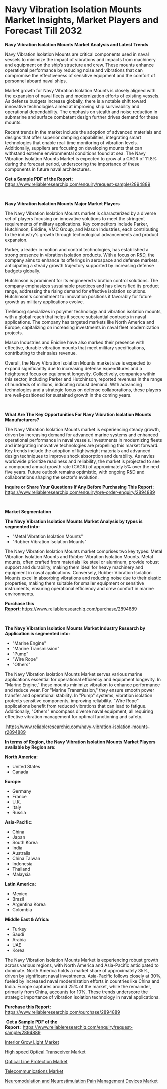 <p><h1>Navy Vibration Isolation Mounts Market Insights, Market Players and Forecast Till 2032</h1></p><p><strong>Navy Vibration Isolation Mounts Market Analysis and Latest Trends</strong></p>
<p><p>Navy Vibration Isolation Mounts are critical components used in naval vessels to minimize the impact of vibrations and impacts from machinery and equipment on the ship’s structure and crew. These mounts enhance operational performance by reducing noise and vibrations that can compromise the effectiveness of sensitive equipment and the comfort of personnel aboard naval ships.</p><p>Market growth for Navy Vibration Isolation Mounts is closely aligned with the expansion of naval fleets and modernization efforts of existing vessels. As defense budgets increase globally, there is a notable shift toward innovative technologies aimed at improving ship survivability and operational dependability. The emphasis on stealth and noise reduction in submarine and surface combatant design further drives demand for these mounts.</p><p>Recent trends in the market include the adoption of advanced materials and designs that offer superior damping capabilities, integrating smart technologies that enable real-time monitoring of vibration levels. Additionally, suppliers are focusing on developing mounts that can withstand extreme environmental conditions found at sea. The Navy Vibration Isolation Mounts Market is expected to grow at a CAGR of 11.8% during the forecast period, underscoring the importance of these components in future naval architectures.</p></p>
<p><strong>Get a Sample PDF of the Report:&nbsp;</strong> <a href="https://www.reliableresearchiq.com/enquiry/request-sample/2894889?utm_campaign=2469&utm_medium=2&utm_source=Github&utm_content=ia&utm_term=15032025&utm_id=navy-vibration-isolation-mounts">https://www.reliableresearchiq.com/enquiry/request-sample/2894889</a></p>
<p>&nbsp;</p>
<p><strong>Navy Vibration Isolation Mounts Major Market Players</strong></p>
<p><p>The Navy Vibration Isolation Mounts market is characterized by a diverse set of players focusing on innovative solutions to meet the stringent requirements of military applications. Key competitors include Parker, Hutchinson, Enidine, VMC Group, and Mason Industries, each contributing to the industry's growth through technological advancements and product expansion.</p><p>Parker, a leader in motion and control technologies, has established a strong presence in vibration isolation products. With a focus on R&D, the company aims to enhance its offerings in aerospace and defense markets, anticipating a steady growth trajectory supported by increasing defense budgets globally.</p><p>Hutchinson is prominent for its engineered vibration control solutions. The company emphasizes sustainable practices and has diversified its product range, addressing the rising demand for effective isolation solutions. Hutchinson's commitment to innovation positions it favorably for future growth as military applications evolve.</p><p>Trelleborg specializes in polymer technology and vibration isolation mounts, with a global reach that helps it secure substantial contracts in naval applications. The company has targeted markets like North America and Europe, capitalizing on increasing investments in naval fleet modernization projects.</p><p>Mason Industries and Enidine have also marked their presence with effective, durable vibration mounts that meet military specifications, contributing to their sales revenue.</p><p>Overall, the Navy Vibration Isolation Mounts market size is expected to expand significantly due to increasing defense expenditures and a heightened focus on equipment longevity. Collectively, companies within this sector, including Parker and Hutchinson, reported revenues in the range of hundreds of millions, indicating robust demand. With advancing technologies and a strategic focus on defense collaborations, these players are well-positioned for sustained growth in the coming years.</p></p>
<p>&nbsp;</p>
<p><strong>What Are The Key Opportunities For Navy Vibration Isolation Mounts Manufacturers?</strong></p>
<p><p>The Navy Vibration Isolation Mounts market is experiencing steady growth, driven by increasing demand for advanced marine systems and enhanced operational performance in naval vessels. Investments in modernizing fleets and integrating innovative technologies are propelling this market forward. Key trends include the adoption of lightweight materials and advanced design techniques to improve shock absorption and durability. As navies worldwide prioritize readiness and reliability, the market is projected to see a compound annual growth rate (CAGR) of approximately 5% over the next five years. Future outlook remains optimistic, with ongoing R&D and collaborations shaping the sector's evolution.</p></p>
<p><strong>Inquire or Share Your Questions If Any Before Purchasing This Report:</strong> <a href="https://www.reliableresearchiq.com/enquiry/pre-order-enquiry/2894889?utm_campaign=2469&utm_medium=2&utm_source=Github&utm_content=ia&utm_term=15032025&utm_id=navy-vibration-isolation-mounts">https://www.reliableresearchiq.com/enquiry/pre-order-enquiry/2894889</a></p>
<p>&nbsp;</p>
<p><strong>Market Segmentation</strong></p>
<p><strong>The Navy Vibration Isolation Mounts Market Analysis by types is segmented into:</strong></p>
<p><ul><li>"Metal Vibration Isolation Mounts"</li><li>"Rubber Vibration Isolation Mounts"</li></ul></p>
<p><p>The Navy Vibration Isolation Mounts market comprises two key types: Metal Vibration Isolation Mounts and Rubber Vibration Isolation Mounts. Metal mounts, often crafted from materials like steel or aluminum, provide robust support and durability, making them ideal for heavy machinery and equipment in naval applications. Conversely, Rubber Vibration Isolation Mounts excel in absorbing vibrations and reducing noise due to their elastic properties, making them suitable for smaller equipment or sensitive instruments, ensuring operational efficiency and crew comfort in marine environments.</p></p>
<p><strong>Purchase this Report:&nbsp;</strong><a href="https://www.reliableresearchiq.com/purchase/2894889?utm_campaign=2469&utm_medium=2&utm_source=Github&utm_content=ia&utm_term=15032025&utm_id=navy-vibration-isolation-mounts">https://www.reliableresearchiq.com/purchase/2894889</a></p>
<p>&nbsp;</p>
<p><strong>The Navy Vibration Isolation Mounts Market Industry Research by Application is segmented into:</strong></p>
<p><ul><li>"Marine Engine"</li><li>"Marine Transmission"</li><li>"Pump"</li><li>"Wire Rope"</li><li>"Others"</li></ul></p>
<p><p>The Navy Vibration Isolation Mounts Market serves various marine applications essential for operational efficiency and equipment longevity. In "Marine Engine," these mounts minimize vibration to enhance performance and reduce wear. For "Marine Transmission," they ensure smooth power transfer and operational stability. In "Pump" systems, vibration isolation protects sensitive components, improving reliability. "Wire Rope" applications benefit from reduced vibrations that can lead to fatigue. Additionally, "Others" encompass diverse naval equipment, all requiring effective vibration management for optimal functioning and safety.</p></p>
<p><a href="https://www.reliableresearchiq.com/navy-vibration-isolation-mounts-r2894889?utm_campaign=2469&utm_medium=2&utm_source=Github&utm_content=ia&utm_term=15032025&utm_id=navy-vibration-isolation-mounts">&nbsp;https://www.reliableresearchiq.com/navy-vibration-isolation-mounts-r2894889</a></p>
<p><strong>In terms of Region, the Navy Vibration Isolation Mounts Market Players available by Region are:</strong></p>
<p>
    <p> <strong> North America: </strong>
        <ul>
            <li>United States</li>
            <li>Canada</li>
        </ul>
        </p> 
    <p> <strong> Europe: </strong>
        <ul>
            <li>Germany</li>
            <li>France</li>
            <li>U.K.</li>
            <li>Italy</li>
            <li>Russia</li>
        </ul>
        </p> 
    <p> <strong> Asia-Pacific: </strong>
        <ul>
            <li>China</li>
            <li>Japan</li>
            <li>South Korea</li>
            <li>India</li>
            <li>Australia</li>
            <li>China Taiwan</li>
            <li>Indonesia</li>
            <li>Thailand</li>
            <li>Malaysia</li>
        </ul>
        </p> 
    <p> <strong> Latin America: </strong>
        <ul>
            <li>Mexico</li>
            <li>Brazil</li>
            <li>Argentina Korea</li>
            <li>Colombia</li>
        </ul>
        </p> 
    <p> <strong> Middle East & Africa: </strong>
        <ul>
            <li>Turkey</li>
            <li>Saudi</li>
            <li>Arabia</li>
            <li>UAE</li>
            <li>Korea</li>
        </ul>
    </p>
    </p>
<p><p>The Navy Vibration Isolation Mounts Market is experiencing robust growth across various regions, with North America and Asia-Pacific anticipated to dominate. North America holds a market share of approximately 35%, driven by significant naval investments. Asia-Pacific follows closely at 30%, fueled by increased naval modernization efforts in countries like China and India. Europe captures around 25% of the market, while the remainder, primarily from China, accounts for 10%. These trends underscore the strategic importance of vibration isolation technology in naval applications.</p></p>
<p><strong>Purchase this Report: </strong><a href="https://www.reliableresearchiq.com/purchase/2894889?utm_campaign=2469&utm_medium=2&utm_source=Github&utm_content=ia&utm_term=15032025&utm_id=navy-vibration-isolation-mounts">https://www.reliableresearchiq.com/purchase/2894889</a></p>
<p>&nbsp;<strong>Get a Sample PDF of the Report:&nbsp;&nbsp;</strong><a href="https://www.reliableresearchiq.com/enquiry/request-sample/2894889?utm_campaign=2469&utm_medium=2&utm_source=Github&utm_content=ia&utm_term=15032025&utm_id=navy-vibration-isolation-mounts">https://www.reliableresearchiq.com/enquiry/request-sample/2894889</a></p>
<p><strong></strong></p>
<p><p><a href="https://github.com/eleussabra/Market-Research-Report-List-1/blob/main/interior-grow-light-market.md?utm_campaign=2469&utm_medium=2&utm_source=Github&utm_content=ia&utm_term=15032025&utm_id=navy-vibration-isolation-mounts">Interior Grow Light Market</a></p><p><a href="https://www.linkedin.com/pulse/forecasting-future-high-speed-optical-transceiver-market-40ake?utm_campaign=2469&utm_medium=2&utm_source=Github&utm_content=ia&utm_term=15032025&utm_id=navy-vibration-isolation-mounts">High speed Optical Transceiver Market</a></p><p><a href="https://www.linkedin.com/pulse/optical-line-protection-market-pulse-89-expansion-blueprint-rzhte?utm_campaign=2469&utm_medium=2&utm_source=Github&utm_content=ia&utm_term=15032025&utm_id=navy-vibration-isolation-mounts">Optical Line Protection Market</a></p><p><a href="https://www.linkedin.com/pulse/telecommunications-market-size-set-accelerate-impressive-ji3ye?utm_campaign=2469&utm_medium=2&utm_source=Github&utm_content=ia&utm_term=15032025&utm_id=navy-vibration-isolation-mounts">Telecommunications Market</a></p><p><a href="https://github.com/salkidtodo/Market-Research-Report-List-1/blob/main/neuromodulation-and-neurostimulation-pain-management-devices-market.md?utm_campaign=2469&utm_medium=2&utm_source=Github&utm_content=ia&utm_term=15032025&utm_id=navy-vibration-isolation-mounts">Neuromodulation and Neurostimulation Pain Management Devices Market</a></p></p>